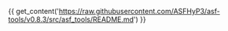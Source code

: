 {{ get_content('https://raw.githubusercontent.com/ASFHyP3/asf-tools/v0.8.3/src/asf_tools/README.md') }}

